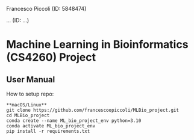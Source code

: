 Francesco Piccoli (ID: 5848474)

... (ID: ...) 

# Machine Learning in Bioinformatics (CS4260) Project 


## User Manual

How to setup repo:
```
**macOS/Linux**
git clone https://github.com/francescoopiccoli/MLBio_project.git
cd MLBio_project
conda create --name ML_bio_project_env python=3.10  
conda activate ML_bio_project_env       
pip install -r requirements.txt
```